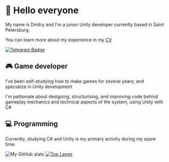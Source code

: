 # 👋 Hello everyone

My name is Dmitry and I'm a junior Unity developer currently based in Saint Petersburg.

You can learn more about my experience in my [CV](https://drive.google.com/file/d/13umxUsfrUUWB6Bipn8IWOWIZnuuCcO4K/view?usp=share_link)

<div id="badges">
    <a href="https://t.me/osayroni">
    	<img src="https://img.shields.io/badge/Telegram-white?style=for-the-badge&logo=telegram" alt="Telegram Badge"/>
  	</a>
</div>

## 🎮 Game developer

I've been self-studying how to make games for several years; and specialize in Unity development

I'm pattionate about designing, structurising, and improving code behind gameplay mechanics and technical aspects of the system, using Unity with C#

## 💻 Programming

Currently, studying C# and Unity is my primary activity during my spare time.

![My GitHub stats](https://github-readme-stats.vercel.app/api?username=DmitryBulin&show_icons=true&theme=tokyonight&line_height=27)
[![Top Langs](https://github-readme-stats.vercel.app/api/top-langs/?username=DmitryBulin&theme=tokyonight&langs_count=3)](https://github.com/DmitryBulin/github-readme-stats)
